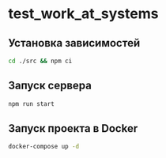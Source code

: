 # test_work_at_systems

## Установка зависимостей

```bash
cd ./src && npm ci
```

## Запуск сервера

```bash
npm run start
```

## Запуск проекта в Docker

```bash
docker-compose up -d
```
